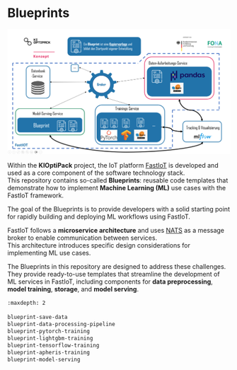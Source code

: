 # Blueprints

![Blueprints](../_static/Blueprint-concept.png)

Within the **KIOptiPack** project, the IoT platform [FastIoT](https://github.com/FraunhoferIVV/fastiot) is developed and used as a core component of the software technology stack.  
This repository contains so-called **Blueprints**: reusable code templates that demonstrate how to implement **Machine Learning (ML)** use cases with the FastIoT framework.  

The goal of the Blueprints is to provide developers with a solid starting point for rapidly building and deploying ML workflows using FastIoT.

FastIoT follows a **microservice architecture** and uses [NATS](https://nats.io/) as a message broker to enable communication between services.  
This architecture introduces specific design considerations for implementing ML use cases.


The Blueprints in this repository are designed to address these challenges. 
They provide ready-to-use templates that streamline the development of ML services in FastIoT, including components for **data preprocessing**, **model training**, **storage**, and **model serving**.

```{toctree}
:maxdepth: 2

blueprint-save-data
blueprint-data-processing-pipeline
blueprint-pytorch-training
blueprint-lightgbm-training
blueprint-tensorflow-training
blueprint-apheris-training
blueprint-model-serving
```
